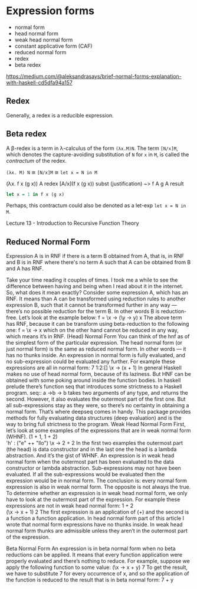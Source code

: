 # Expression forms

- normal form
- head normal form
- weak head normal form
- constant applicative form (CAF) 
- reduced normal form
- redex
- beta redex

https://medium.com/@aleksandrasays/brief-normal-forms-explanation-with-haskell-cd5dfa94a157



## Redex

Generally, a redex is a reducible expression.

## Beta redex

A β-redex is a term in λ-calculus of the form `(λx.M)N`. The term `[N/x]M`, which denotes the capture-avoiding substitution of `N` for `x` in `M`, is called the *contractum* of the redex.

`(λx. M) N` ≅ `[N/x]M` ≅ `let x = N in M`

(λx. f x (g x)) A    redex
[A/x](f x (g x))     subst (justification)
~> f A g A           result

```hs
let x = 1 in f x (g x)
```

Perhaps, this contractum could also be denoted as a let-exp `let x = N in M`.


Lecture 13 - Introduction to Recursive Function Theory


## Reduced Normal Form

Expression A is in RNF 
if there is a term B 
obtained from A, 
that is, in RNF and 
B is in RNF 
where there's no term A 
such that A can be obtained from B 
and A has RNF.

Take your time reading it couples of times. I took me a while to see the difference between having and being when I read about it in the internet.
So, what does it mean exactly? Consider some expression A, which has an RNF. It means than A can be transformed using reduction rules to another expression B, such that it cannot be transformed further in any way — there’s no possible reduction for the term B. In other words B is reduction-free. Let’s look at the example below:
f = \x -> (\y -> y) x
The above term has RNF, because it can be transform using beta-reduction to the following one:
f = \x -> x
which on the other hand cannot be reduced in any way, which means it’s in RNF.
(Head) Normal Form
You can think of the hnf as of the simplest form of the particular expression. The head normal form (or just normal form) is the same as reduced normal form. In other words — it has no thunks inside.
An expression in normal form is fully evaluated, and no sub-expression could be evaluated any further.
For example these expressions are all in normal form:
7
1:2:[]
\x -> (x + 1)
In general Haskell makes no use of head normal form, because of its laziness. But HNF can be obtained with some poking around inside the function bodies. In haskell prelude there’s function seq that introduces some strictness to a Haskell program. seq:: a ->b -> b takes two arguments of any type, and returns the second. However, it also evaluates the outermost part of the first one. But all sub-expressions stay as they were, so there’s no certainty in obtaining a normal form. That’s where deepseq comes in handy. This package provides methods for fully evaluating data structures (deep evaluation) and is the way to bring full strictness to the program.
Weak Head Normal Form
First, let’s look at some examples of the expressions that are in weak normal form (WHNF).
(1 + 1, 1 + 2)      
'h' : ("e" ++ "llo")
\x -> 2 + 2 
In the first two examples the outermost part (the head) is data constructor and in the last one the head is a lambda abstraction. And it’s the gist of WHNF.
An expression is in weak head normal form when the outermost part has been evaluated to the data constructor or lambda abstraction. Sub-expressions may not have been evaluated. If all the sub-expressions would be evaluated then the expression would be in normal form. The conclusion is: every normal form expression is also in weak normal form. The opposite is not always the true.
To determine whether an expression is in weak head normal form, we only have to look at the outermost part of the expression. For example these expressions are not in weak head normal form:
1 + 2                
(\x -> x + 1) 2
The first expression is an application of (+) and the second is a function a function application.
In head normal form part of this article I wrote that normal form expressions have no thunks inside. In weak head normal form thunks are admissible unless they aren’t in the outermost part of the expression.

Beta Normal Form
An expression is in beta normal form when no beta reductions can be applied.
It means that every function application were properly evaluated and there’s nothing to reduce.
For example, suppose we apply the following function to some value:
(\x -> x + y) 7
To get the result, we have to substitute 7 for every occurrence of x, and so the application of the function is reduced to the result that is in beta normal form:
7 + y
